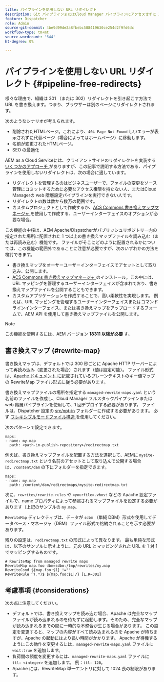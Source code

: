 ```yaml
---
title: パイプラインを使用しない URL リダイレクト
description: Git パイプラインまたはCloud Manager パイプラインにアクセスせずに 301 または 302 リダイレクトを宣言する方法を説明します。
feature: Dispatcher
role: Admin
source-git-commit: 4be9d99de2a8fbebc508419630ce254d2f9fd6dc
workflow-type: tm+mt
source-wordcount: '644'
ht-degree: 0%

---
```


# パイプラインを使用しない URL リダイレクト {#pipeline-free-redirects}

様々な理由で、組織は 301 （または 302）リダイレクトを引き起こす方法で URL を書き換えます。つまり、ブラウザーは別のページにリダイレクトされます。

次のようなシナリオが考えられます。

* 削除されたHTMLページ。これにより、`404 Page Not Found` しいエラーが表示されずに代替ページ（場合によってはホームページ）に移動します。
* 名前が変更されたHTMLページ。
* SEO の最適化

AEM as a Cloud Serviceには、クライアントサイドのリダイレクトを実装する [ いくつかのアプローチ ](https://experienceleague.adobe.com/en/docs/experience-manager-learn/foundation/administration/url-redirection) がありますが、この記事で説明する方法である、パイプラインを使用しないリダイレクトは、次の場合に適しています。

* リダイレクトを管理するのはビジネスユーザーで、ファイルの変更をソース管理にコミットするために必要なアクセス権限を持たない人、またはCloud Managerの web 階層設定パイプラインを実行できない人です。
* リダイレクトの数は数から数万の範囲です。
* カスタムプロジェクトとして作成するか、[ACS Commons 書き換えマップマネージャ ](https://adobe-consulting-services.github.io/acs-aem-commons/features/redirect-map-manager/index.html?lang=ja) を使用して作成する、ユーザーインターフェイスのオプションが必要な場合。

この機能の中核は、AEM Apache/Dispatcherがパブリッシュリポジトリー内の指定された場所に配置された 1 つ以上の書き換えマップファイルを読み込む（または再読み込む）機能です。 ファイルがそこにどのように配置されるかについては、この機能の範囲外であることに注意が必要ですが、次のいずれかの方法を検討できます。

* 書き換えマップをオーサーユーザーインターフェイスでアセットとして取り込み、公開します。
* [ACS Commons 書き換えマップマネージャ ](https://adobe-consulting-services.github.io/acs-aem-commons/features/redirect-map-manager/index.html?lang=ja) のインストール。この中には、URL マッピングを管理するユーザーインターフェイスが含まれており、書き換えマップファイルを公開することもできます。
* カスタムアプリケーションを作成することで、高い柔軟性を実現します。 例えば、URL マッピングを管理するユーザーインターフェイスまたはコマンドラインインターフェイス、または書き換えマップをアップロードするフォームで、AEM API を使用して書き換えマップファイルを公開します。

>[!NOTE]
> この機能を使用するには、AEM バージョン **18311 以降が必要** す。

## 書き換えマップ {#rewrite-map}

書き換えマップは、デフォルトでは 300 秒ごとに Apache HTTP サーバーによって再読み込み（変更された場合）されます（値は設定可能）。 ファイル形式は、[Apache ドキュメント ](https://httpd.apache.org/docs/2.4/rewrite/rewritemap.html#txt) に記載されているプレーンテキストのキー値マップの RewriteMap ファイル形式に従う必要があります。

書き換えマップファイルの場所を指定する `managed-rewrite-maps.yaml` という名前のファイルを作成し、Cloud Manager フルスタックパイプラインまたは web 階層パイプラインを使用して、1 回デプロイする必要があります。 ファイルは、Dispatcher 設定の [src/opt-in](https://github.com/adobe/aem-project-archetype/tree/develop/src/main/archetype/dispatcher.cloud/src/opt-in) フォルダーに作成する必要があります。 必ず [ フレキシブルモードファイル構造 ](/help/implementing/dispatcher/validation-debug.md#flexible-mode-file-structure) を使用してください。

次のパターンで設定できます。

```
maps:
- name: my.map
  path: <path-in-publish-repository>/redirectmap.txt
```

例えば、書き換えマップファイルを配置する方法を選択して、AEMに `mysite-redirectmap.txt` という名前のアセットとして取り込んで公開する場合は、`/content/dam` の下にフォルダーを指定できます。

```
maps:
- name: my.map
  path: /content/dam/redirectmaps/mysite-redirectmap.txt
```

次に、`rewrites/rewrite.rules` や `<yourfile>.vhost` などの Apache 設定ファイルで、name プロパティによって参照されるマップファイルを設定する必要があります（上記のサンプルの `my.map`。

`RewriteMap` ディレクティブは、データが `sdbm` （単純 DBM）形式を使用してデータベース・マネージャ（DBM）ファイル形式で格納されることを示す必要があります。

残りの設定は、`redirectmap.txt` の形式によって異なります。 最も単純な形式は、以下のサンプルに示すように、元の URL とマッピングされた URL を 1 対 1 でマッピングするものです。

```
# RewriteMap from managed rewrite maps
RewriteMap map.foo dbm=sdbm:/tmp/rewrites/my.map
RewriteCond ${map.foo:$1} !=""
RewriteRule ^(.*)$ ${map.foo:$1|/} [L,R=301]
```


## 考慮事項 {#considerations}

次の点に注意してください。

* デフォルトでは、書き換えマップを読み込む場合、Apache は完全なマップファイルが読み込まれるのを待たずに起動します。そのため、完全なマップが読み込まれるまでの間に一時的な不整合が生じる場合があります。 この設定を変更すると、マップの内容がすべて読み込まれるのを Apache が待ちますが、Apache の起動にはより長い時間がかかります。 Apache が待機するようにこの動作を変更するには、`managed-rewrite-maps.yaml` ファイルに `wait:true` を追加します。
* 負荷間の頻度を変更するには、`managed-rewrite-maps.yaml` ファイルに `ttl: <integer>` を追加します。 例：`ttl: 120`。
* Apache には、RewriteMap 単一エントリに対して 1024 長の制限があります。
